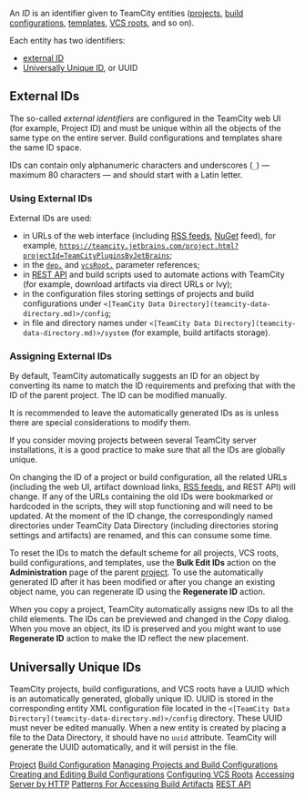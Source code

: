 [//]: # (title: Identifier)
[//]: # (auxiliary-id: Identifier)

An _ID_ is an identifier given to TeamCity entities ([projects](project.md), [build configurations](build-configuration.md), [templates](build-configuration-template.md), [VCS roots](vcs-root.md), and so on).

Each entity has two identifiers:
* [external ID](#External+IDs)
* [Universally Unique ID](#Universally+Unique+IDs), or UUID

## External IDs

The so-called _external identifiers_ are configured in the TeamCity web UI (for example, Project ID) and must be unique within all the objects of the same type on the entire server. Build configurations and templates share the same ID space.

IDs can contain only alphanumeric characters and underscores (`_`) — maximum 80 characters — and should start with a Latin letter.

### Using External IDs

External IDs are used:
* in URLs of the web interface (including [RSS feeds](syndication-feed.md), [NuGet](nuget.md) feed), for example, [`https://teamcity.jetbrains.com/project.html?projectId=TeamCityPluginsByJetBrains`](https://teamcity.jetbrains.com/project.html?projectId=TeamCityPluginsByJetBrains);
* in the [`dep.`](predefined-build-parameters.md#Dependencies+Properties) and [`vcsRoot.`](predefined-build-parameters.md#VCS+Properties) parameter references;
* in [REST API](https://www.jetbrains.com/help/teamcity/rest/teamcity-rest-api-documentation.html) and build scripts used to automate actions with TeamCity (for example, download artifacts via direct URLs or Ivy);
* in the configuration files storing settings of projects and build configurations under `<[TeamCity Data Directory](teamcity-data-directory.md)>/config`;
* in file and directory names under `<[TeamCity Data Directory](teamcity-data-directory.md)>/system` (for example, build artifacts storage).

 <anchor name="AssigningIDs"/>

### Assigning External IDs

By default, TeamCity automatically suggests an ID for an object by converting its name to match the ID requirements and prefixing that with the ID of the parent project. The ID can be modified manually.

It is recommended to leave the automatically generated IDs as is unless there are special considerations to modify them.

If you consider moving projects between several TeamCity server installations, it is a good practice to make sure that all the IDs are globally unique.

<note>

On changing the ID of a project or build configuration, all the related URLs (including the web UI, artifact download links, [RSS feeds](syndication-feed.md), and REST API) will change. If any of the URLs containing the old IDs were bookmarked or hardcoded in the scripts, they will stop functioning and will need to be updated. At the moment of the ID change, the correspondingly named directories under TeamCity Data Directory (including directories storing settings and artifacts) are renamed, and this can consume some time.
</note>

To reset the IDs to match the default scheme for all projects, VCS roots, build configurations, and templates, use the __Bulk Edit IDs__ action on the __Administration__ page of the parent [project](project.md). To use the automatically generated ID after it has been modified or after you change an existing object name, you can regenerate ID using the __Regenerate ID__ action.

When you copy a project, TeamCity automatically assigns new IDs to all the child elements. The IDs can be previewed and changed in the _Copy_ dialog. When you move an object, its ID is preserved and you might want to use __Regenerate ID__ action to make the ID reflect the new placement.

## Universally Unique IDs

TeamCity projects, build configurations, and VCS roots have a UUID which is an automatically generated, globally unique ID. UUID is stored in the corresponding entity XML configuration file located in the `<[TeamCity Data Directory](teamcity-data-directory.md)>/config` directory. These UUID must never be edited manually. When a new entity is created by placing a file to the Data Directory, it should have no `uuid` attribute. TeamCity will generate the UUID automatically, and it will persist in the file.

[//]: # (Internal note. Do not delete. "Identifierd161e161.txt")    

<seealso>
        <category ref="concepts">
            <a href="project.md">Project</a>
            <a href="build-configuration.md">Build Configuration</a>
        </category>
        <category ref="admin-guide">
            <a href="managing-projects-and-build-configurations.md">Managing Projects and Build Configurations</a>
            <a href="creating-and-editing-build-configurations.md">Creating and Editing Build Configurations</a>
            <a href="configuring-vcs-roots.md">Configuring VCS Roots</a>
            <a href="accessing-server-by-http.md">Accessing Server by HTTP</a>
            <a href="patterns-for-accessing-build-artifacts.md">Patterns For Accessing Build Artifacts</a>
            <a href="https://www.jetbrains.com/help/teamcity/rest/teamcity-rest-api-documentation.html">REST API</a>
        </category>
</seealso>
